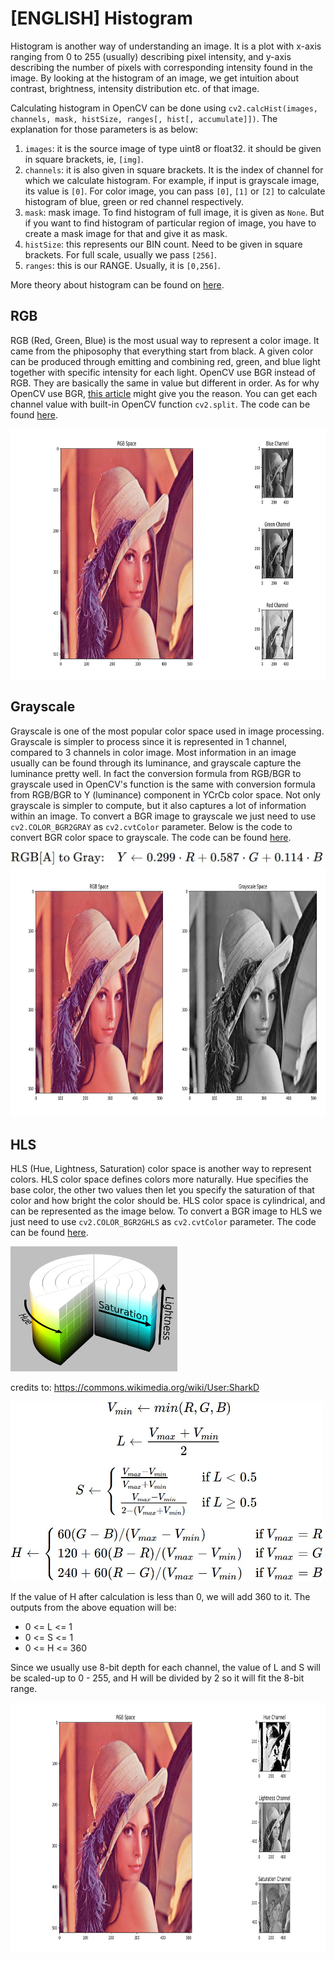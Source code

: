 # [ENGLISH] Histogram

Histogram is another way of understanding an image. It is a plot with x-axis ranging from 0 to 255 (usually) describing pixel intensity, and y-axis describing the number of pixels with corresponding intensity found in the image. By looking at the histogram of an image, we get intuition about contrast, brightness, intensity distribution etc. of that image.

Calculating histogram in OpenCV can be done using ```cv2.calcHist(images, channels, mask, histSize, ranges[, hist[, accumulate]])```. The explanation for those parameters is as below:
1. ```images```: it is the source image of type uint8 or float32. it should be given in square brackets, ie, ```[img]```.
2. ```channels```: it is also given in square brackets. It is the index of channel for which we calculate histogram. For example, if input is grayscale image, its value is ```[0]```. For color image, you can pass ```[0]```, ```[1]``` or ```[2]``` to calculate histogram of blue, green or red channel respectively.
3. ```mask```: mask image. To find histogram of full image, it is given as ```None```. But if you want to find histogram of particular region of image, you have to create a mask image for that and give it as mask.
4. ```histSize```: this represents our BIN count. Need to be given in square brackets. For full scale, usually we pass ```[256]```.
5. ```ranges```: this is our RANGE. Usually, it is ```[0,256]```.

More theory about histogram can be found on [here](https://en.wikipedia.org/wiki/Histogram).

## RGB
RGB (Red, Green, Blue) is the most usual way to represent a color image. It came from the phiposophy that everything start from black. A given color can be produced through emitting and combining red, green, and blue light together with specific intensity for each light. OpenCV use BGR instead of RGB. They are basically the same in value but different in order. As for why OpenCV use BGR, [this article](https://www.learnopencv.com/why-does-opencv-use-bgr-color-format/) might give you the reason. You can get each channel value with built-in OpenCV function ```cv2.split```. The code can be found [here](/08_Image_Processing/Color_Spaces/rgb).

<img src="/images/rgbSpace.png" height="400">

## Grayscale
Grayscale is one of the most popular color space used in image processing. Grayscale is simpler to process since it is represented in 1 channel, compared to 3 channels in color image. Most information in an image usually can be found through its luminance, and grayscale capture the luminance pretty well. In fact the conversion formula from RGB/BGR to grayscale used in OpenCV's function is the same with conversion formula from RGB/BGR to Y (luminance) component in YCrCb color space. Not only grayscale is simpler to compute, but it also captures a lot of information within an image. To convert a BGR image to grayscale we just need to use ```cv2.COLOR_BGR2GRAY``` as ```cv2.cvtColor``` parameter. Below is the code to convert BGR color space to grayscale. The code can be found [here](/08_Image_Processing/Color_Spaces/grayscale).

<img src="/images/grayscaleFormula.png" width="500">

<img src="/images/grayscaleSpace.png" height="400">

## HLS
HLS (Hue, Lightness, Saturation) color space is another way to represent colors. HLS color space defines colors more naturally. Hue specifies the base color, the other two values then let you specify the saturation of that color and how bright the color should be. HLS color space is cylindrical, and can be represented as the image below. To convert a BGR image to HLS we just need to use ```cv2.COLOR_BGR2GHLS``` as ```cv2.cvtColor``` parameter. The code can be found [here](/08_Image_Processing/Color_Spaces/hls).

<img src="/images/HLS_Color_Space.png" height="200">

credits to: https://commons.wikimedia.org/wiki/User:SharkD

<img src="/images/hlsFormula.jpg" width="500">

If the value of H after calculation is less than 0, we will add 360 to it. The outputs from the above equation will be:
* 0 <= L <= 1
* 0 <= S <= 1
* 0 <= H <= 360

Since we usually use 8-bit depth for each channel, the value of L and S will be scaled-up to 0 - 255, and H will be divided by 2 so it will fit the 8-bit range.

<img src="/images/hlsSpace.png" height="400">
